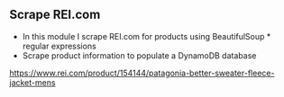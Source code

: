 ## Scrape REI.com ##

* In this module I scrape REI.com for products using BeautifulSoup * regular expressions
* Scrape product information to populate a DynamoDB database


https://www.rei.com/product/154144/patagonia-better-sweater-fleece-jacket-mens


